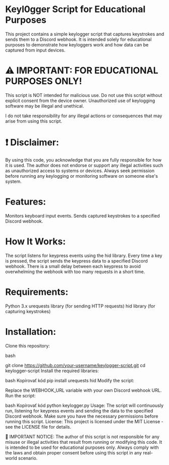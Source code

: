 # Keyl0gger Script for Educational Purposes
This project contains a simple keylogger script that captures keystrokes and sends them to a Discord webhook. It is intended solely for educational purposes to demonstrate how keyloggers work and how data can be captured from input devices.

# ⚠️ IMPORTANT: FOR EDUCATIONAL PURPOSES ONLY!
This script is NOT intended for malicious use. Do not use this script without explicit consent from the device owner. Unauthorized use of keylogging software may be illegal and unethical.

I do not take responsibility for any illegal actions or consequences that may arise from using this script.

# ❗ Disclaimer:
By using this code, you acknowledge that you are fully responsible for how it is used.
The author does not endorse or support any illegal activities such as unauthorized access to systems or devices.
Always seek permission before running any keylogging or monitoring software on someone else's system.
# Features:
Monitors keyboard input events.
Sends captured keystrokes to a specified Discord webhook.
# How It Works:
The script listens for keypress events using the hid library.
Every time a key is pressed, the script sends the keypress data to a specified Discord webhook.
There is a small delay between each keypress to avoid overwhelming the webhook with too many requests in a short time.
# Requirements:
Python 3.x
urequests library (for sending HTTP requests)
hid library (for capturing keystrokes)
# Installation:
Clone this repository:

bash

git clone https://github.com/your-username/keylogger-script.git
cd keylogger-script
Install the required libraries:

bash
Kopírovať kód
pip install urequests hid
Modify the script:

Replace the WEBHOOK_URL variable with your own Discord webhook URL.
Run the script:

bash
Kopírovať kód
python keylogger.py
Usage:
The script will continuously run, listening for keypress events and sending the data to the specified Discord webhook.
Make sure you have the necessary permissions before running this script.
License:
This project is licensed under the MIT License - see the LICENSE file for details.

🚨 IMPORTANT NOTICE:
The author of this script is not responsible for any misuse or illegal activities that result from running or modifying this code. It is intended to be used for educational purposes only. Always comply with the laws and obtain proper consent before using this script in any real-world scenario.

